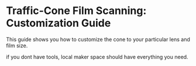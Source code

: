 # Traffic-Cone Film Scanning: Customization Guide

This guide shows you how to customize the cone to your particular lens and film size.

if you dont have tools, local maker space should have everything you need.